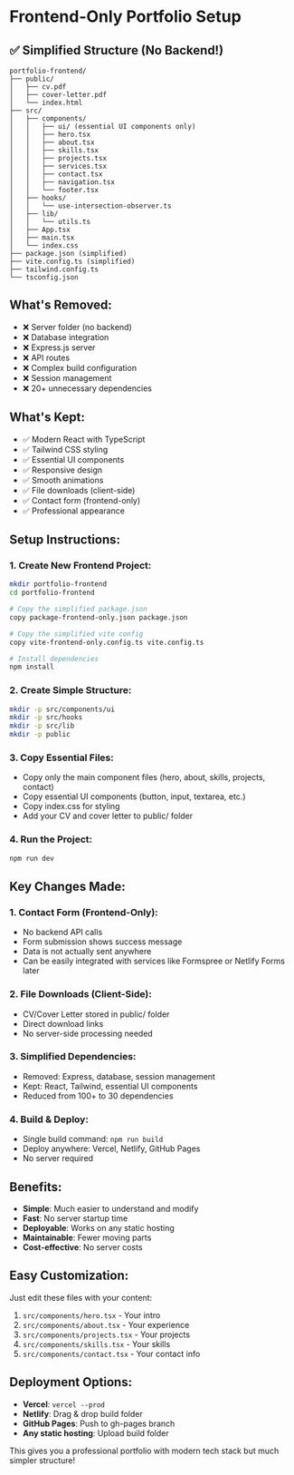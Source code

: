 # Frontend-Only Portfolio Setup

## ✅ Simplified Structure (No Backend!)

```
portfolio-frontend/
├── public/
│   ├── cv.pdf
│   ├── cover-letter.pdf
│   └── index.html
├── src/
│   ├── components/
│   │   ├── ui/ (essential UI components only)
│   │   ├── hero.tsx
│   │   ├── about.tsx
│   │   ├── skills.tsx
│   │   ├── projects.tsx
│   │   ├── services.tsx
│   │   ├── contact.tsx
│   │   ├── navigation.tsx
│   │   └── footer.tsx
│   ├── hooks/
│   │   └── use-intersection-observer.ts
│   ├── lib/
│   │   └── utils.ts
│   ├── App.tsx
│   ├── main.tsx
│   └── index.css
├── package.json (simplified)
├── vite.config.ts (simplified)
├── tailwind.config.ts
└── tsconfig.json
```

## What's Removed:
- ❌ Server folder (no backend)
- ❌ Database integration
- ❌ Express.js server
- ❌ API routes
- ❌ Complex build configuration
- ❌ Session management
- ❌ 20+ unnecessary dependencies

## What's Kept:
- ✅ Modern React with TypeScript
- ✅ Tailwind CSS styling
- ✅ Essential UI components
- ✅ Responsive design
- ✅ Smooth animations
- ✅ File downloads (client-side)
- ✅ Contact form (frontend-only)
- ✅ Professional appearance

## Setup Instructions:

### 1. Create New Frontend Project:
```bash
mkdir portfolio-frontend
cd portfolio-frontend

# Copy the simplified package.json
copy package-frontend-only.json package.json

# Copy the simplified vite config
copy vite-frontend-only.config.ts vite.config.ts

# Install dependencies
npm install
```

### 2. Create Simple Structure:
```bash
mkdir -p src/components/ui
mkdir -p src/hooks
mkdir -p src/lib
mkdir -p public
```

### 3. Copy Essential Files:
- Copy only the main component files (hero, about, skills, projects, contact)
- Copy essential UI components (button, input, textarea, etc.)
- Copy index.css for styling
- Add your CV and cover letter to public/ folder

### 4. Run the Project:
```bash
npm run dev
```

## Key Changes Made:

### 1. Contact Form (Frontend-Only):
- No backend API calls
- Form submission shows success message
- Data is not actually sent anywhere
- Can be easily integrated with services like Formspree or Netlify Forms later

### 2. File Downloads (Client-Side):
- CV/Cover Letter stored in public/ folder
- Direct download links
- No server-side processing needed

### 3. Simplified Dependencies:
- Removed: Express, database, session management
- Kept: React, Tailwind, essential UI components
- Reduced from 100+ to 30 dependencies

### 4. Build & Deploy:
- Single build command: `npm run build`
- Deploy anywhere: Vercel, Netlify, GitHub Pages
- No server required

## Benefits:
- **Simple**: Much easier to understand and modify
- **Fast**: No server startup time
- **Deployable**: Works on any static hosting
- **Maintainable**: Fewer moving parts
- **Cost-effective**: No server costs

## Easy Customization:
Just edit these files with your content:
1. `src/components/hero.tsx` - Your intro
2. `src/components/about.tsx` - Your experience
3. `src/components/projects.tsx` - Your projects
4. `src/components/skills.tsx` - Your skills
5. `src/components/contact.tsx` - Your contact info

## Deployment Options:
- **Vercel**: `vercel --prod`
- **Netlify**: Drag & drop build folder
- **GitHub Pages**: Push to gh-pages branch
- **Any static hosting**: Upload build folder

This gives you a professional portfolio with modern tech stack but much simpler structure!